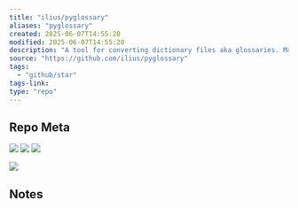 ```yaml
---
title: "ilius/pyglossary"
aliases: "pyglossary"
created: 2025-06-07T14:55:20
modified: 2025-06-07T14:55:20
description: "A tool for converting dictionary files aka glossaries. Mainly to help use our offline glossaries in any Open Source dictionary we like on any modern operating system / device."
source: "https://github.com/ilius/pyglossary"
tags:
  - "github/star"
tags-link:
type: "repo"
---
```

## Repo Meta

![](https://img.shields.io/github/stars/ilius/pyglossary?style=for-the-badge&label=stars) ![](https://img.shields.io/github/repo-size/ilius/pyglossary?style=for-the-badge&label=size) ![](https://img.shields.io/github/created-at/ilius/pyglossary?style=for-the-badge&label=since)

[![](https://github-readme-stats.vercel.app/api/pin/?username=ilius&repo=pyglossary&bg_color=00000000)](https://github.com/ilius/pyglossary)

## Notes

